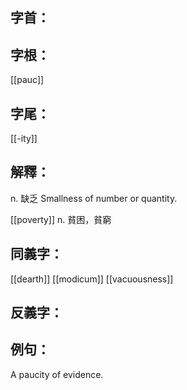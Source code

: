 
## 字首：

## 字根：
[[pauc]]
## 字尾：
[[-ity]]

## 解釋：
n.
缺乏
Smallness of number or quantity.

[[poverty]]
n.
貧困，貧窮
## 同義字：
[[dearth]]
[[modicum]]
[[vacuousness]]

## 反義字：

## 例句：
A paucity of evidence.
